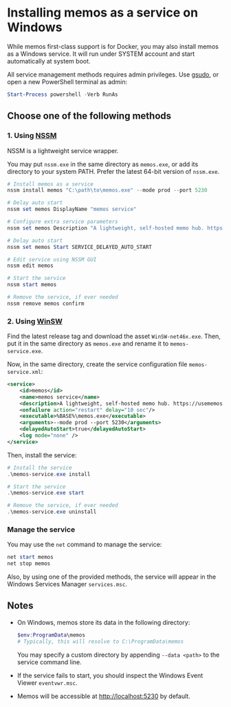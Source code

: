 # Installing memos as a service on Windows

While memos first-class support is for Docker, you may also install memos as a Windows service. It will run under SYSTEM account and start automatically at system boot.

 All service management methods requires admin privileges. Use [gsudo](https://gerardog.github.io/gsudo/docs/install), or open a new PowerShell terminal as admin:

```powershell
Start-Process powershell -Verb RunAs
```

## Choose one of the following methods

### 1. Using [NSSM](https://nssm.cc/download)

NSSM is a lightweight service wrapper.

You may put `nssm.exe` in the same directory as `memos.exe`, or add its directory to your system PATH. Prefer the latest 64-bit version of `nssm.exe`.

```powershell
# Install memos as a service
nssm install memos "C:\path\to\memos.exe" --mode prod --port 5230

# Delay auto start
nssm set memos DisplayName "memos service"

# Configure extra service parameters
nssm set memos Description "A lightweight, self-hosted memo hub. https://usememos.com/" 

# Delay auto start
nssm set memos Start SERVICE_DELAYED_AUTO_START

# Edit service using NSSM GUI
nssm edit memos

# Start the service
nssm start memos

# Remove the service, if ever needed
nssm remove memos confirm
```

### 2. Using [WinSW](https://github.com/winsw/winsw)

Find the latest release tag and download the asset `WinSW-net46x.exe`. Then, put it in the same directory as `memos.exe` and rename it to `memos-service.exe`.

Now, in the same directory, create the service configuration file `memos-service.xml`:

```xml
<service>
    <id>memos</id>
    <name>memos service</name>
    <description>A lightweight, self-hosted memo hub. https://usememos.com/</description>
    <onfailure action="restart" delay="10 sec"/>
    <executable>%BASE%\memos.exe</executable>
    <arguments>--mode prod --port 5230</arguments>
    <delayedAutoStart>true</delayedAutoStart>
    <log mode="none" />   
</service>
```

Then, install the service:

```powershell
# Install the service
.\memos-service.exe install

# Start the service
.\memos-service.exe start

# Remove the service, if ever needed
.\memos-service.exe uninstall
```

### Manage the service

You may use the `net` command to manage the service:

```powershell
net start memos
net stop memos
```

Also, by using one of the provided methods, the service will appear in the Windows Services Manager `services.msc`.

## Notes

- On Windows, memos store its data in the following directory:

    ```powershell
    $env:ProgramData\memos
    # Typically, this will resolve to C:\ProgramData\memos
    ```

    You may specify a custom directory by appending `--data <path>` to the service command line.

- If the service fails to start, you should inspect the Windows Event Viewer `eventvwr.msc`.

- Memos will be accessible at [http://localhost:5230](http://localhost:5230) by default.

